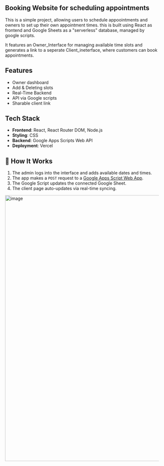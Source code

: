 ## Booking Website for scheduling appointments 

This is a simple project, allowing users to schedule appoointments and owners to set up their own appointment times. 
this is built using React as frontend and Google Sheets as a "serverless" database, managed by google scripts. 

It features an Owner_Interface for managing available time slots and generates a link to a seperate Client_ineterface, where 
customers can book appointments. 

## Features
- Owner dashboard
- Add & Deleting slots
- Real-Time Backend
- API via Google scripts
- Sharable client link

## Tech Stack 
- **Frontend**: React, React Router DOM, Node.js
- **Styling**: CSS
- **Backend**: Google Apps Scripts Web API
- **Deployment**: Vercel

## 🧪 How It Works

1. The admin logs into the interface and adds available dates and times.
2. The app makes a `POST` request to a [Google Apps Script Web App](https://script.google.com/).
3. The Google Script updates the connected Google Sheet.
4. The client page auto-updates via real-time syncing.


<img width="811" height="871" alt="image" src="https://github.com/user-attachments/assets/88a8fdff-e3e5-42b1-a06d-1bff98c79c35" />


